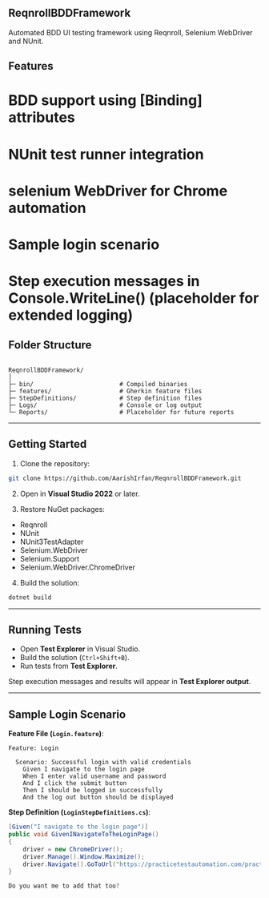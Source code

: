 ## ReqnrollBDDFramework

Automated BDD UI testing framework using Reqnroll, Selenium WebDriver and NUnit.

## Features
# BDD support using [Binding] attributes
# NUnit test runner integration
# selenium WebDriver for Chrome automation
# Sample login scenario
# Step execution messages in Console.WriteLine() (placeholder for extended logging)

## Folder Structure

```

ReqnrollBDDFramework/
│
├─ bin/                        # Compiled binaries
├─ features/                   # Gherkin feature files
├─ StepDefinitions/            # Step definition files
├─ Logs/                       # Console or log output
└─ Reports/                    # Placeholder for future reports

````

---

## Getting Started

1. Clone the repository:

```bash
git clone https://github.com/AarishIrfan/ReqnrollBDDFramework.git
````

2. Open in **Visual Studio 2022** or later.

3. Restore NuGet packages:

* Reqnroll
* NUnit
* NUnit3TestAdapter
* Selenium.WebDriver
* Selenium.Support
* Selenium.WebDriver.ChromeDriver

4. Build the solution:

```bash
dotnet build
```

---

## Running Tests

* Open **Test Explorer** in Visual Studio.
* Build the solution (`Ctrl+Shift+B`).
* Run tests from **Test Explorer**.

Step execution messages and results will appear in **Test Explorer output**.

---

## Sample Login Scenario

**Feature File (`Login.feature`)**:

```gherkin
Feature: Login

  Scenario: Successful login with valid credentials
    Given I navigate to the login page
    When I enter valid username and password
    And I click the submit button
    Then I should be logged in successfully
    And the log out button should be displayed
```

**Step Definition (`LoginStepDefinitions.cs`)**:

```csharp
[Given("I navigate to the login page")]
public void GivenINavigateToTheLoginPage()
{
    driver = new ChromeDriver();
    driver.Manage().Window.Maximize();
    driver.Navigate().GoToUrl("https://practicetestautomation.com/practice-test-login/");
}

Do you want me to add that too?
```
